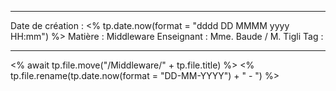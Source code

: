  ---

 Date de création : <% tp.date.now(format = "dddd DD MMMM yyyy HH:mm") %>
 Matière : Middleware
 Enseignant : Mme. Baude / M. Tigli
 Tag :

---

 <% await tp.file.move("/Middleware/" + tp.file.title) %>
 <% tp.file.rename(tp.date.now(format = "DD-MM-YYYY") + " - ") %>
